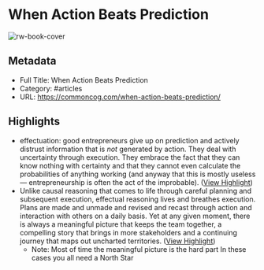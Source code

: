 # When Action Beats Prediction

![rw-book-cover](https://commoncog.com/content/images/2023/05/when_action_beats_prediction.jpg)

## Metadata
- Full Title: When Action Beats Prediction
- Category: #articles
- URL: https://commoncog.com/when-action-beats-prediction/

## Highlights
- effectuation: good entrepreneurs give up on prediction and actively distrust information that is *not* generated by action. They deal with uncertainty through execution. They embrace the fact that they can know nothing with certainty and that they cannot even calculate the probabilities of anything working (and anyway that this is mostly useless — entrepreneurship is often the act of the improbable). ([View Highlight](https://read.readwise.io/read/01h4yx9y3kp77dbkfqczbzadza))
- Unlike causal reasoning that comes to life through careful planning and subsequent execution, effectual reasoning lives and breathes execution. Plans are made and unmade and revised and recast through action and interaction with others on a daily basis. Yet at any given moment, there is always a meaningful picture that keeps the team together, a compelling story that brings in more stakeholders and a continuing journey that maps out uncharted territories. ([View Highlight](https://read.readwise.io/read/01h4yxexnk9g2ezx0nhctaegwj))
    - Note: Most of time the meaningful picture is the hard part
      In these cases you all need a North Star
